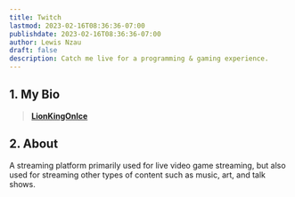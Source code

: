 ```yaml
---
title: Twitch
lastmod: 2023-02-16T08:36:36-07:00
publishdate: 2023-02-16T08:36:36-07:00
author: Lewis Nzau
draft: false
description: Catch me live for a programming & gaming experience.
---
```


## 1. My Bio

> [**LionKingOnIce**](www.who.not)

## 2. About

A streaming platform primarily used for live video game streaming, but also used for streaming other types of content such as music, art, and talk shows.